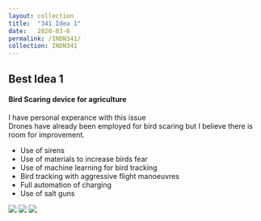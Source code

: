 ```yaml
---
layout: collection
title:  "341 Idea 1"
date:   2020-03-6 
permalink: /INDN341/
collection: INDN341
---
```



## Best Idea 1  
#### Bird Scaring device for agriculture 
I have personal experance with this issue  
Drones have already been employed for bird scaring but I believe there is room for improvement. 
* Use of sirens 
* Use of materials to increase birds fear 
* Use of machine learning for bird tracking 
* Bird tracking with aggressive flight manoeuvres 
* Full automation of charging 
* Use of salt guns   
 <img src="{{site.baseurl}}/assets/img/DesignImages/Gas_gun_bird_scarer.jpg">  
 <img src="{{site.baseurl}}/assets/img/DesignImages/bird-deterrent-kite.jpg">  
 <img src="{{site.baseurl}}/assets/img/DesignImages/bird_netting.png">  

